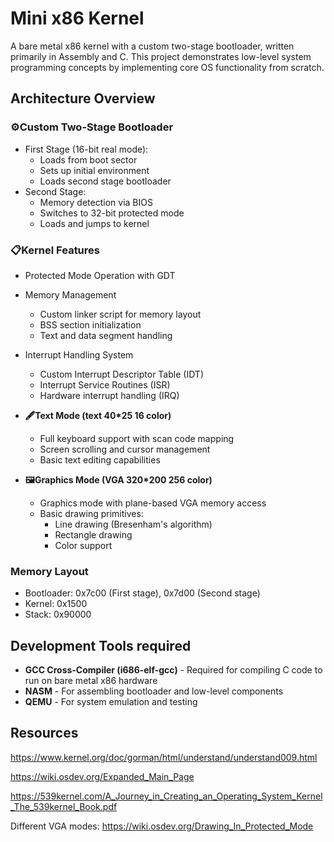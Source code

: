 # Mini x86 Kernel

A bare metal x86 kernel with a custom two-stage bootloader, written primarily in Assembly and C. This project demonstrates low-level system programming concepts by implementing core OS functionality from scratch.

## Architecture Overview

### ⚙️Custom Two-Stage Bootloader
- First Stage (16-bit real mode):
  - Loads from boot sector
  - Sets up initial environment
  - Loads second stage bootloader
- Second Stage:
  - Memory detection via BIOS
  - Switches to 32-bit protected mode
  - Loads and jumps to kernel

### 📋Kernel Features

- Protected Mode Operation with GDT
- Memory Management
  - Custom linker script for memory layout
  - BSS section initialization
  - Text and data segment handling

- Interrupt Handling System
  - Custom Interrupt Descriptor Table (IDT)
  - Interrupt Service Routines (ISR)
  - Hardware interrupt handling (IRQ)
 
- **🖋️Text Mode (text 40*25 16 color)** 
  - Full keyboard support with scan code mapping
  - Screen scrolling and cursor management
  - Basic text editing capabilities
    
- **🖼️Graphics Mode (VGA 320*200 256 color)**
  - Graphics mode with plane-based VGA memory access
  - Basic drawing primitives:
    - Line drawing (Bresenham's algorithm)
    - Rectangle drawing
    - Color support
      
### Memory Layout
- Bootloader: 0x7c00 (First stage), 0x7d00 (Second stage)
- Kernel: 0x1500
- Stack: 0x90000


## Development Tools required
- **GCC Cross-Compiler (i686-elf-gcc)** - Required for compiling C code to run on bare metal x86 hardware
- **NASM** - For assembling bootloader and low-level components
- **QEMU** - For system emulation and testing

## Resources

 <https://www.kernel.org/doc/gorman/html/understand/understand009.html>
 
 <https://wiki.osdev.org/Expanded_Main_Page>
 
 <https://539kernel.com/A_Journey_in_Creating_an_Operating_System_Kernel_The_539kernel_Book.pdf>
 
 Different VGA modes: <https://wiki.osdev.org/Drawing_In_Protected_Mode>
